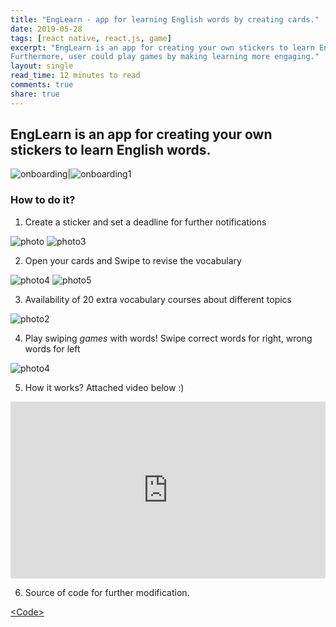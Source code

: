 ```yaml
---
title: "EngLearn - app for learning English words by creating cards."
date: 2019-05-28
tags: [react native, react.js, game]
excerpt: "EngLearn is an app for creating your own stickers to learn English words.
Furthermore, user could play games by making learning more engaging."
layout: single
read_time: 12 minutes to read
comments: true
share: true
---
```


## EngLearn  is an app for creating your own stickers to learn English words.

![onboarding](/photo/onboarding2.jpg)|![onboarding1](/photo/onboarding3.jpg)

### How to do it?
1. Create a sticker and set a deadline for further notifications

![photo](/photo/add1.jpg)                       ![photo3](/photo/cards2.jpg)

2. Open your cards and Swipe to revise the vocabulary

![photo4](/photo/task1.jpg)                     ![photo5](/photo/task2.jpg)

3. Availability of 20 extra vocabulary courses about different topics

![photo2](/photo/add1.jpg)

4. Play swiping *games* with words! Swipe correct words for right, wrong words for left

![photo4](/photo/game.jpg)

5. How it works? Attached video below :)

<style>.embed-container { position: relative; padding-bottom: 56.25%; height: 0; overflow: hidden; max-width: 100%; } .embed-container iframe, .embed-container object, .embed-container embed { position: absolute; top: 0; left: 0; width: 100%; height: 100%; }</style><div class='embed-container'><iframe src='https://www.youtube.com/embed/-7mDwzcLvEM' frameborder='0' allowfullscreen></iframe></div>

6. Source of code for further modification.

[&lt;Code&gt;](https://github.com/yerlandana/Sticker)
